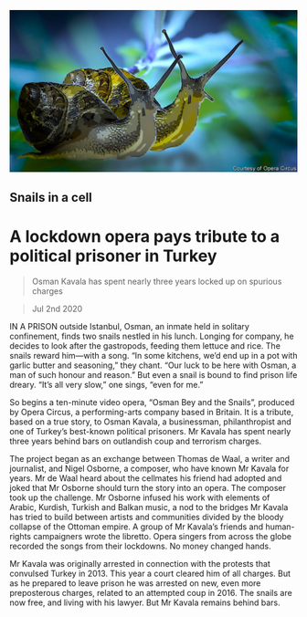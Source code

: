 ![](./images/20200704_EUP504.jpg)

## Snails in a cell

# A lockdown opera pays tribute to a political prisoner in Turkey

> Osman Kavala has spent nearly three years locked up on spurious charges

> Jul 2nd 2020

IN A PRISON outside Istanbul, Osman, an inmate held in solitary confinement, finds two snails nestled in his lunch. Longing for company, he decides to look after the gastropods, feeding them lettuce and rice. The snails reward him—with a song. “In some kitchens, we’d end up in a pot with garlic butter and seasoning,” they chant. “Our luck to be here with Osman, a man of such honour and reason.” But even a snail is bound to find prison life dreary. “It’s all very slow,” one sings, “even for me.”

So begins a ten-minute video opera, “Osman Bey and the Snails”, produced by Opera Circus, a performing-arts company based in Britain. It is a tribute, based on a true story, to Osman Kavala, a businessman, philanthropist and one of Turkey’s best-known political prisoners. Mr Kavala has spent nearly three years behind bars on outlandish coup and terrorism charges.

The project began as an exchange between Thomas de Waal, a writer and journalist, and Nigel Osborne, a composer, who have known Mr Kavala for years. Mr de Waal heard about the cellmates his friend had adopted and joked that Mr Osborne should turn the story into an opera. The composer took up the challenge. Mr Osborne infused his work with elements of Arabic, Kurdish, Turkish and Balkan music, a nod to the bridges Mr Kavala has tried to build between artists and communities divided by the bloody collapse of the Ottoman empire. A group of Mr Kavala’s friends and human-rights campaigners wrote the libretto. Opera singers from across the globe recorded the songs from their lockdowns. No money changed hands.

Mr Kavala was originally arrested in connection with the protests that convulsed Turkey in 2013. This year a court cleared him of all charges. But as he prepared to leave prison he was arrested on new, even more preposterous charges, related to an attempted coup in 2016. The snails are now free, and living with his lawyer. But Mr Kavala remains behind bars.